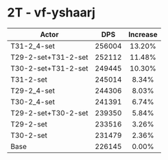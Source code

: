 # 2T - vf-yshaarj
| Actor | DPS | Increase |
|---|:---:|:---:|
|T31-2_4-set|256004|13.20%|
|T29-2-set+T31-2-set|252112|11.48%|
|T30-2-set+T31-2-set|249445|10.30%|
|T31-2-set|245014|8.34%|
|T29-2_4-set|244306|8.03%|
|T30-2_4-set|241391|6.74%|
|T29-2-set+T30-2-set|239350|5.84%|
|T29-2-set|233516|3.26%|
|T30-2-set|231479|2.36%|
|Base|226145|0.00%|
